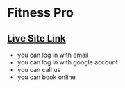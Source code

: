 # Fitness Pro
## [Live Site Link](https://fitness-pro-e3f3b.web.app/)

* you can log in with email
* you can log in with google account
* you can call us
* you can book online
